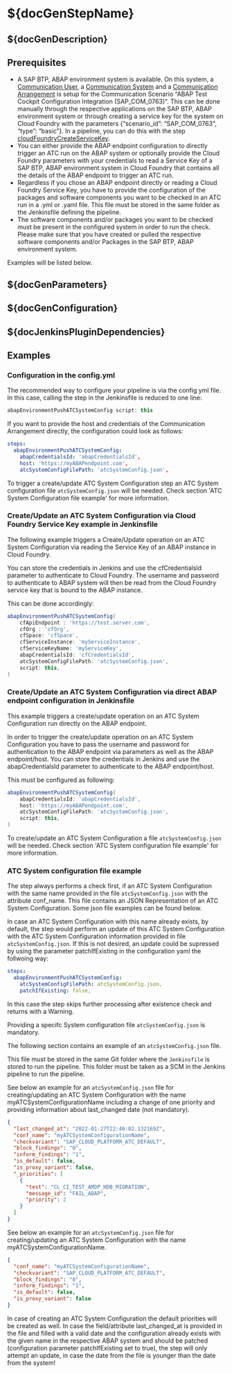 # ${docGenStepName}

## ${docGenDescription}

## Prerequisites

* A SAP BTP, ABAP environment system is available. On this system, a [Communication User](https://help.sap.com/viewer/65de2977205c403bbc107264b8eccf4b/Cloud/en-US/0377adea0401467f939827242c1f4014.html), a [Communication System](https://help.sap.com/viewer/65de2977205c403bbc107264b8eccf4b/Cloud/en-US/1bfe32ae08074b7186e375ab425fb114.html) and a [Communication Arrangement](https://help.sap.com/viewer/65de2977205c403bbc107264b8eccf4b/Cloud/en-US/a0771f6765f54e1c8193ad8582a32edb.html) is setup for the Communication Scenario “ABAP Test Cockpit Configuration Integration (SAP_COM_0763)“. This can be done manually through the respective applications on the SAP BTP, ABAP environment system or through creating a service key for the system on Cloud Foundry with the parameters {“scenario_id”: “SAP_COM_0763", “type”: “basic”}. In a pipeline, you can do this with the step [cloudFoundryCreateServiceKey](https://sap.github.io/jenkins-library/steps/cloudFoundryCreateServiceKey/).
* You can either provide the ABAP endpoint configuration to directly trigger an ATC run on the ABAP system or optionally provide the Cloud Foundry parameters with your credentials to read a Service Key of a SAP BTP, ABAP environment system in Cloud Foundry that contains all the details of the ABAP endpoint to trigger an ATC run.
* Regardless if you chose an ABAP endpoint directly or reading a Cloud Foundry Service Key, you have to provide the configuration of the packages and software components you want to be checked in an ATC run in a .yml or .yaml file. This file must be stored in the same folder as the Jenkinsfile defining the pipeline.
* The software components and/or packages you want to be checked must be present in the configured system in order to run the check. Please make sure that you have created or pulled the respective software components and/or Packages in the SAP BTP, ABAP environment system.

Examples will be listed below.

## ${docGenParameters}

## ${docGenConfiguration}

## ${docJenkinsPluginDependencies}

## Examples

### Configuration in the config.yml

The recommended way to configure your pipeline is via the config.yml file. In this case, calling the step in the Jenkinsfile is reduced to one line:

```groovy
abapEnvironmentPushATCSystemConfig script: this
```

If you want to provide the host and credentials of the Communication Arrangement directly, the configuration could look as follows:

```yaml
steps:
  abapEnvironmentPushATCSystemConfig:
    abapCredentialsId: 'abapCredentialsId',
    host: 'https://myABAPendpoint.com',
    atcSystemConfigFilePath: 'atcSystemConfig.json',
```

To trigger a create/update ATC System Configuration step an ATC System configuration file `atcSystemConfig.json` will be needed. Check section 'ATC System Configuration file example' for more information.

### Create/Update an ATC System Configuration via Cloud Foundry Service Key example in Jenkinsfile

The following example triggers a Create/Update operation on an ATC System Configuration via reading the Service Key of an ABAP instance in Cloud Foundry.

You can store the credentials in Jenkins and use the cfCredentialsId parameter to authenticate to Cloud Foundry.
The username and password to authenticate to ABAP system will then be read from the Cloud Foundry service key that is bound to the ABAP instance.

This can be done accordingly:

```groovy
abapEnvironmentPushATCSystemConfig(
    cfApiEndpoint : 'https://test.server.com',
    cfOrg : 'cfOrg',
    cfSpace: 'cfSpace',
    cfServiceInstance: 'myServiceInstance',
    cfServiceKeyName: 'myServiceKey',
    abapCredentialsId: 'cfCredentialsId',
    atcSystemConfigFilePath: 'atcSystemConfig.json',
    script: this,
)
```

### Create/Update an ATC System Configuration via direct ABAP endpoint configuration in Jenkinsfile


This example triggers a create/update operation on an ATC System Configuration run directly on the ABAP endpoint.

In order to trigger the create/update operation on an ATC System Configuration you have to pass the username and password for authentication to the ABAP endpoint via parameters as well as the ABAP endpoint/host. You can store the credentials in Jenkins and use the abapCredentialsId parameter to authenticate to the ABAP endpoint/host.

This must be configured as following:

```groovy
abapEnvironmentPushATCSystemConfig(
    abapCredentialsId: 'abapCredentialsId',
    host: 'https://myABAPendpoint.com',
    atcSystemConfigFilePath: 'atcSystemConfig.json',
    script: this,
)
```


To create/update an ATC System Configuration a file `atcSystemConfig.json` will be needed. Check section 'ATC System configuration file example' for more information.

### ATC System configuration file example

The step always performs a check first, if an ATC System Configuration with the same name provided in the file `atcSystemConfig.json` with the attribute conf_name.
This file contains an JSON Representation of an ATC System Configuration. Some json file examples can be found below.

In case an ATC System Configuration with this name already exists, by default, the step would perform an update of this ATC System Configuration with the ATC System Configuration information provided in file `atcSystemConfig.json`.
If this is not desired, an update could be supressed by using the parameter patchIfExisting in the configuration yaml the follwoing way:

```yaml
steps:
  abapEnvironmentPushATCSystemConfig:
    atcSystemConfigFilePath: atcSystemConfig.json,
    patchIfExisting: false,
```

In this case the step skips further processing after existence check and returns with a Warning.

Providing a specifc System configuration file `atcSystemConfig.json` is mandatory.

The following section contains an example of an `atcSystemConfig.json` file.

This file must be stored in the same Git folder where the `Jenkinsfile` is stored to run the pipeline. This folder must be taken as a SCM in the Jenkins pipeline to run the pipeline.

See below an example for an `atcSystemConfig.json` file for creating/updating an ATC System Configuration with the name myATCSystemConfigurationName including a change of one priority and providing information about last_changed date (not mandatory).

```json
{
  "last_changed_at": "2022-01-27T22:46:02.132169Z",
  "conf_name": "myATCSystemConfigurationName",
  "checkvariant": "SAP_CLOUD_PLATFORM_ATC_DEFAULT",
  "block_findings": "0",
  "inform_findings": "1",
  "is_default": false,
  "is_proxy_variant": false,
  "_priorities": [
    {
      "test": "CL_CI_TEST_AMDP_HDB_MIGRATION",
      "message_id": "FAIL_ABAP",
      "priority": 2
    }
  ]
}
```

See below an example for an `atcSystemConfig.json` file for creating/updating an ATC System Configuration with the name myATCSystemConfigurationName.

```json
{
  "conf_name": "myATCSystemConfigurationName",
  "checkvariant": "SAP_CLOUD_PLATFORM_ATC_DEFAULT",
  "block_findings": "0",
  "inform_findings": "1",
  "is_default": false,
  "is_proxy_variant": false
}
```

In case of creating an ATC System Configuration the default priorities will be created as well. In case the field/attribute last_changed_at is provided in the file and filled with a valid date and the configuration already exists with the given name in the respective ABAP system and should be patched (configuration parameter patchIfExisting set to true), the step will only attempt an update, in case the date from the file is younger than the date from the system!
